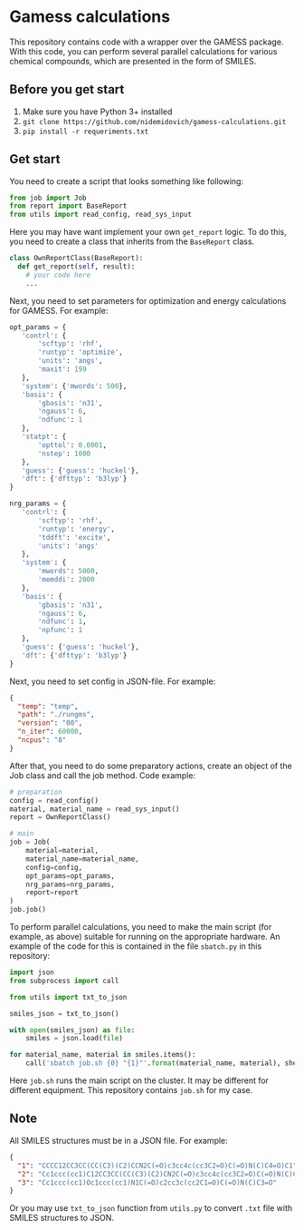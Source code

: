 # Gamess calculations

This repository contains code with a wrapper over the GAMESS package. With this code, you can perform several parallel calculations for various chemical compounds, which are presented in the form of SMILES.

## Before you get start
1. Make sure you have Python 3+ installed
2. `git clone https://github.com/nidemidovich/gamess-calculations.git`
3. `pip install -r requeriments.txt`

## Get start
You need to create a script that looks something like following: 

```python
from job import Job
from report import BaseReport 
from utils import read_config, read_sys_input
```

Here you may have want implement your own `get_report` logic. To do this, you need to create a class that inherits from the `BaseReport` class.

```python
class OwnReportClass(BaseReport):
  def get_report(self, result):
    # your code here
    ...
 ```
 
 Next, you need to set parameters for optimization and energy calculations for GAMESS. For example:
 
 ```python
 opt_params = {
    'contrl': {
        'scftyp': 'rhf',
        'runtyp': 'optimize',
        'units': 'angs',
        'maxit': 199
    },
    'system': {'mwords': 500},
    'basis': {
        'gbasis': 'n31',
        'ngauss': 6,
        'ndfunc': 1
    },
    'statpt': {
        'opttol': 0.0001,
        'nstep': 1000
    },
    'guess': {'guess': 'huckel'},
    'dft': {'dfttyp': 'b3lyp'}
}

nrg_params = {
    'contrl': {
        'scftyp': 'rhf',
        'runtyp': 'energy',
        'tddft': 'excite',
        'units': 'angs'
    },
    'system': {
        'mwords': 5000,
        'memddi': 2000
    },
    'basis': {
        'gbasis': 'n31',
        'ngauss': 6,
        'ndfunc': 1,
        'npfunc': 1
    },
    'guess': {'guess': 'huckel'},
    'dft': {'dfttyp': 'b3lyp'}
}
```

Next, you need to set config in JSON-file. For example:
```json
{
  "temp": "temp",
  "path": "./rungms",
  "version": "00",
  "n_iter": 60000,
  "ncpus": "8"
}
```

After that, you need to do some preparatory actions, create an object of the Job class and call the job method. Code example:
```python
# preparation
config = read_config()
material, material_name = read_sys_input()
report = OwnReportClass()

# main
job = Job(
    material=material,
    material_name=material_name,
    config=config,
    opt_params=opt_params,
    nrg_params=nrg_params,
    report=report
)
job.job()
```

To perform parallel calculations, you need to make the main script (for example, as above) suitable for running on the appropriate hardware. An example of the code for this is contained in the file `sbatch.py` in this repository:
```python
import json
from subprocess import call

from utils import txt_to_json

smiles_json = txt_to_json()

with open(smiles_json) as file:
    smiles = json.load(file)

for material_name, material in smiles.items():
    call('sbatch job.sh {0} "{1}"'.format(material_name, material), shell=True)
```
Here `job.sh` runs the main script on the cluster. It may be different for different equipment. This repository contains `job.sh` for my case.

## Note
All SMILES structures must be in a JSON file. For example:
```json
{
  "1": "CCCC12CC3CC(CC(C3)(C2)CCN2C(=O)c3cc4c(cc3C2=O)C(=O)N(C)C4=O)C1",
  "2": "Cc1ccc(cc1)C12CC3CC(CC(C3)(C2)CN2C(=O)c3cc4c(cc3C2=O)C(=O)N(C)C4=O)C1",
  "3": "Cc1ccc(cc1)Oc1ccc(cc1)N1C(=O)c2cc3c(cc2C1=O)C(=O)N(C)C3=O"
}
```
Or you may use `txt_to_json` function from `utils.py` to convert `.txt` file with SMILES structures to JSON.



